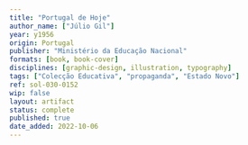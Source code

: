 ```yaml
---
title: "Portugal de Hoje"
author_name: ["Júlio Gil"]
year: y1956
origin: Portugal
publisher: "Ministério da Educação Nacional"
formats: [book, book-cover]
disciplines: [graphic-design, illustration, typography]
tags: ["Colecção Educativa", "propaganda", "Estado Novo"]
ref: sol-030-0152
wip: false
layout: artifact
status: complete
published: true
date_added: 2022-10-06
---
```

